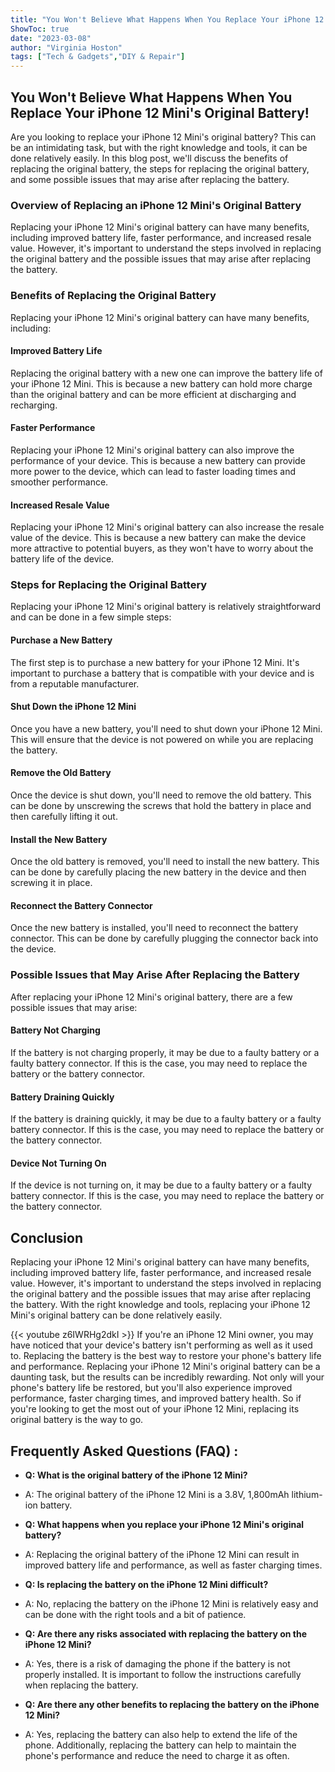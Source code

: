 ```yaml
---
title: "You Won't Believe What Happens When You Replace Your iPhone 12 Mini's Original Battery!"
ShowToc: true 
date: "2023-03-08"
author: "Virginia Hoston" 
tags: ["Tech & Gadgets","DIY & Repair"]
---
```

## You Won't Believe What Happens When You Replace Your iPhone 12 Mini's Original Battery!

Are you looking to replace your iPhone 12 Mini's original battery? This can be an intimidating task, but with the right knowledge and tools, it can be done relatively easily. In this blog post, we'll discuss the benefits of replacing the original battery, the steps for replacing the original battery, and some possible issues that may arise after replacing the battery.

### Overview of Replacing an iPhone 12 Mini's Original Battery

Replacing your iPhone 12 Mini's original battery can have many benefits, including improved battery life, faster performance, and increased resale value. However, it's important to understand the steps involved in replacing the original battery and the possible issues that may arise after replacing the battery.

### Benefits of Replacing the Original Battery

Replacing your iPhone 12 Mini's original battery can have many benefits, including:

#### Improved Battery Life

Replacing the original battery with a new one can improve the battery life of your iPhone 12 Mini. This is because a new battery can hold more charge than the original battery and can be more efficient at discharging and recharging.

#### Faster Performance

Replacing your iPhone 12 Mini's original battery can also improve the performance of your device. This is because a new battery can provide more power to the device, which can lead to faster loading times and smoother performance.

#### Increased Resale Value

Replacing your iPhone 12 Mini's original battery can also increase the resale value of the device. This is because a new battery can make the device more attractive to potential buyers, as they won't have to worry about the battery life of the device.

### Steps for Replacing the Original Battery

Replacing your iPhone 12 Mini's original battery is relatively straightforward and can be done in a few simple steps:

#### Purchase a New Battery

The first step is to purchase a new battery for your iPhone 12 Mini. It's important to purchase a battery that is compatible with your device and is from a reputable manufacturer.

#### Shut Down the iPhone 12 Mini

Once you have a new battery, you'll need to shut down your iPhone 12 Mini. This will ensure that the device is not powered on while you are replacing the battery.

#### Remove the Old Battery

Once the device is shut down, you'll need to remove the old battery. This can be done by unscrewing the screws that hold the battery in place and then carefully lifting it out.

#### Install the New Battery

Once the old battery is removed, you'll need to install the new battery. This can be done by carefully placing the new battery in the device and then screwing it in place.

#### Reconnect the Battery Connector

Once the new battery is installed, you'll need to reconnect the battery connector. This can be done by carefully plugging the connector back into the device.

### Possible Issues that May Arise After Replacing the Battery

After replacing your iPhone 12 Mini's original battery, there are a few possible issues that may arise:

#### Battery Not Charging

If the battery is not charging properly, it may be due to a faulty battery or a faulty battery connector. If this is the case, you may need to replace the battery or the battery connector.

#### Battery Draining Quickly

If the battery is draining quickly, it may be due to a faulty battery or a faulty battery connector. If this is the case, you may need to replace the battery or the battery connector.

#### Device Not Turning On

If the device is not turning on, it may be due to a faulty battery or a faulty battery connector. If this is the case, you may need to replace the battery or the battery connector.

## Conclusion

Replacing your iPhone 12 Mini's original battery can have many benefits, including improved battery life, faster performance, and increased resale value. However, it's important to understand the steps involved in replacing the original battery and the possible issues that may arise after replacing the battery. With the right knowledge and tools, replacing your iPhone 12 Mini's original battery can be done relatively easily.

{{< youtube z6IWRHg2dkI >}} 
If you're an iPhone 12 Mini owner, you may have noticed that your device's battery isn't performing as well as it used to. Replacing the battery is the best way to restore your phone's battery life and performance. Replacing your iPhone 12 Mini's original battery can be a daunting task, but the results can be incredibly rewarding. Not only will your phone's battery life be restored, but you'll also experience improved performance, faster charging times, and improved battery health. So if you're looking to get the most out of your iPhone 12 Mini, replacing its original battery is the way to go.

## Frequently Asked Questions (FAQ) :
- **Q: What is the original battery of the iPhone 12 Mini?**
- A: The original battery of the iPhone 12 Mini is a 3.8V, 1,800mAh lithium-ion battery.

- **Q: What happens when you replace your iPhone 12 Mini's original battery?**
- A: Replacing the original battery of the iPhone 12 Mini can result in improved battery life and performance, as well as faster charging times.

- **Q: Is replacing the battery on the iPhone 12 Mini difficult?**
- A: No, replacing the battery on the iPhone 12 Mini is relatively easy and can be done with the right tools and a bit of patience.

- **Q: Are there any risks associated with replacing the battery on the iPhone 12 Mini?**
- A: Yes, there is a risk of damaging the phone if the battery is not properly installed. It is important to follow the instructions carefully when replacing the battery.

- **Q: Are there any other benefits to replacing the battery on the iPhone 12 Mini?**
- A: Yes, replacing the battery can also help to extend the life of the phone. Additionally, replacing the battery can help to maintain the phone's performance and reduce the need to charge it as often.


